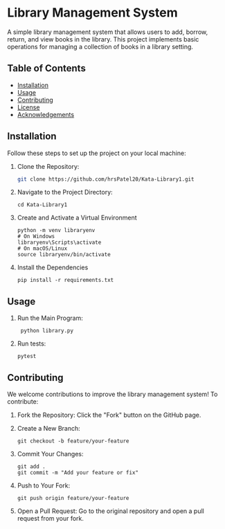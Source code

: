 # Library Management System

A simple library management system that allows users to add, borrow, return, and view books in the library. This project implements basic operations for managing a collection of books in a library setting.

## Table of Contents
- [Installation](#installation)
- [Usage](#usage)
- [Contributing](#contributing)
- [License](#license)
- [Acknowledgements](#acknowledgements)

## Installation

Follow these steps to set up the project on your local machine:

1. Clone the Repository:
   ```bash
   git clone https://github.com/hrsPatel20/Kata-Library1.git

2. Navigate to the Project Directory:
   ```
   cd Kata-Library1

3. Create and Activate a Virtual Environment
   ```
   python -m venv libraryenv
   # On Windows
   libraryenv\Scripts\activate
   # On macOS/Linux
   source libraryenv/bin/activate

4. Install the Dependencies
   ```
   pip install -r requirements.txt

## Usage

1. Run the Main Program:
   ```
    python library.py

2. Run tests:
   ```
   pytest

## Contributing

We welcome contributions to improve the library management system! To contribute:

1. Fork the Repository:
Click the "Fork" button on the GitHub page.

2. Create a New Branch:
   ```
   git checkout -b feature/your-feature

3. Commit Your Changes:
   ```
   git add .
   git commit -m "Add your feature or fix"

4. Push to Your Fork:
   ```
   git push origin feature/your-feature

5. Open a Pull Request:
   Go to the original repository and open a pull request from your fork.

   

   




   

   
    
